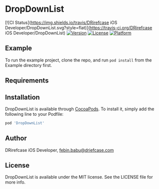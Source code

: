 # DropDownList

[![CI Status](https://img.shields.io/travis/DRirefcase iOS Developer/DropDownList.svg?style=flat)](https://travis-ci.org/DRirefcase iOS Developer/DropDownList)
[![Version](https://img.shields.io/cocoapods/v/DropDownList.svg?style=flat)](https://cocoapods.org/pods/DropDownList)
[![License](https://img.shields.io/cocoapods/l/DropDownList.svg?style=flat)](https://cocoapods.org/pods/DropDownList)
[![Platform](https://img.shields.io/cocoapods/p/DropDownList.svg?style=flat)](https://cocoapods.org/pods/DropDownList)

## Example

To run the example project, clone the repo, and run `pod install` from the Example directory first.

## Requirements

## Installation

DropDownList is available through [CocoaPods](https://cocoapods.org). To install
it, simply add the following line to your Podfile:

```ruby
pod 'DropDownList'
```

## Author

DRirefcase iOS Developer, febin.babu@driefcase.com

## License

DropDownList is available under the MIT license. See the LICENSE file for more info.
